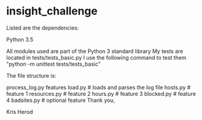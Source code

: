 # insight_challenge

Listed are the dependencies:

Python 3.5

All modules used are part of the Python 3 standard library
My tests are located in tests/tests_basic.py I use the following command to test them "python -m unittest tests/tests_basic"

The file structure is:

process_log.py
features
load.py # loads and parses the log file
hosts.py # feature 1
resources.py # feature 2
hours.py # feature 3
blocked.py # feature 4
badsites.py # optional feature
Thank you,

Kris Herod
